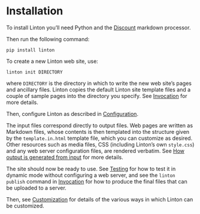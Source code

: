 # Installation

To install Linton you’ll need Python and the [Discount](https://www.pell.portland.or.us/~orc/Code/discount/) markdown processor.

Then run the following command:

```
pip install linton
```

To create a new Linton web site, use:

```
linton init DIRECTORY
```

where `DIRECTORY` is the directory in which to write the new web site’s pages and ancillary files. Linton copies the default Linton site template files and a couple of sample pages into the directory you specify. See [Invocation](../Invocation/index.html) for more details.

Then, configure Linton as described in [Configuration](../Configuration/index.html).

The input files correspond directly to output files. Web pages are written as Markdown files, whose contents is then templated into the structure given by the `template.in.html` template file, which you can customize as desired. Other resources such as media files, CSS (including Linton’s own `style.css`)
and any web server configuration files, are rendered verbatim. See [How output is generated from input](<../How output is generated from input/index.html>) for more details.

The site should now be ready to use. See [Testing](../Testing/index.html) for how to test it in dynamic mode without configuring a web server, and see the `linton publish` command in [Invocation](../Invocation/index.html) for how to produce the final files that can be uploaded to a server.

Then, see [Customization](../Customization/index.html) for details of the various
ways in which Linton can be customized.
